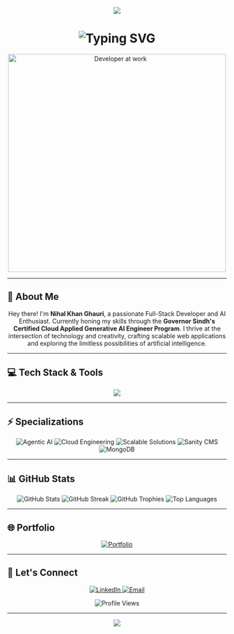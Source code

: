 <p align="center">
  <img src="https://capsule-render.vercel.app/api?type=waving&color=gradient&height=200&section=header&text=Hey!%20I'm%20Nihal%20Khan%20Ghauri&fontSize=40&fontAlignY=35&animation=fadeIn&fontColor=white" />
</p>



<h1 align="center">
  <img src="https://readme-typing-svg.herokuapp.com?font=Fira+Code&weight=600&size=24&pause=1000&color=6E56CF&center=true&vCenter=true&width=670&lines=Full-Stack+Developer;Next.js+%7C+TypeScript+%7C+JavaScript;AI+Enthusiast+%26+Cloud+Engineer;Passionate+About+Building+Innovative+Solutions;" alt="Typing SVG" />
</h1>

<div align="center">
  <img src="https://media.giphy.com/media/qgQUggAC3Pfv687qPC/giphy.gif" alt="Developer at work" width="500" />
</div>

---

## 👋 About Me

<p align="center">
  Hey there! I'm <b>Nihal Khan Ghauri</b>, a passionate Full-Stack Developer and AI Enthusiast. Currently honing my skills through the <b>Governor Sindh's Certified Cloud Applied Generative AI Engineer Program</b>. I thrive at the intersection of technology and creativity, crafting scalable web applications and exploring the limitless possibilities of artificial intelligence.
</p>

---

## 💻 Tech Stack & Tools

<p align="center">
  <img src="https://skillicons.dev/icons?i=nextjs,typescript,javascript,tailwind,python,nodejs,mongodb,html,css,git,github,vscode&theme=dark&perline=7" />
</p>

---

## ⚡ Specializations

<p align="center">
  <img src="https://img.shields.io/badge/-Agentic_AI-FF6F00?style=for-the-badge&logo=tensorflow&logoColor=white" alt="Agentic AI" />
  <img src="https://img.shields.io/badge/-Cloud_Engineering-4285F4?style=for-the-badge&logo=google-cloud&logoColor=white" alt="Cloud Engineering" />
  <img src="https://img.shields.io/badge/-Scalable_Solutions-0080FF?style=for-the-badge&logo=digitalocean&logoColor=white" alt="Scalable Solutions" />
  <img src="https://img.shields.io/badge/-Sanity_CMS-FF2D20?style=for-the-badge&logo=sanity&logoColor=white" alt="Sanity CMS" />
  <img src="https://img.shields.io/badge/-MongoDB-47A248?style=for-the-badge&logo=mongodb&logoColor=white" alt="MongoDB" />
</p>

---

## 📊 GitHub Stats

<div align="center">
  <img src="https://github-readme-stats.vercel.app/api?username=NihalGhauri&show_icons=true&theme=radical" alt="GitHub Stats" />
  <img src="https://github-readme-streak-stats.herokuapp.com?user=NihalGhauri&theme=radical" alt="GitHub Streak" />
  <img src="https://github-profile-trophy.vercel.app/?username=NihalGhauri&theme=dracula&no-frame=true&row=1&column=7" alt="GitHub Trophies" />
  <img src="https://github-readme-stats.vercel.app/api/top-langs/?username=NihalGhauri&layout=compact&theme=radical" alt="Top Languages" />
</div>

---

## 🌐 Portfolio

<p align="center">
  <a href="https://nihal-khan.vercel.app/" target="_blank">
    <img src="https://img.shields.io/badge/Portfolio-nihal--khan.vercel.app-5DADE2?style=for-the-badge&logo=vercel&logoColor=white" alt="Portfolio" />
  </a>
</p>

---

## 🔗 Let's Connect

<p align="center">
  <a href="https://www.linkedin.com/in/nihal-khan-ghauri-93a9a627b/" target="_blank">
    <img src="https://img.shields.io/badge/LinkedIn-0077B5?style=for-the-badge&logo=linkedin&logoColor=white" alt="LinkedIn" />
  </a>
  
  <a href="mailto:nihalghouri321@gmail.com" target="_blank">
    <img src="https://img.shields.io/badge/Email-D14836?style=for-the-badge&logo=gmail&logoColor=white" alt="Email" />
  </a>
</p>

<div align="center">
  <img src="https://komarev.com/ghpvc/?username=NihalGhauri&color=blueviolet&style=for-the-badge&label=PROFILE+VIEWS" alt="Profile Views" />
</div>

---

<p align="center">
  <img src="https://capsule-render.vercel.app/api?type=waving&color=gradient&height=100&section=footer" />
</p>
